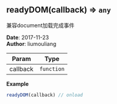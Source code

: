 ## readyDOM(callback) ⇒ <code>any</code>
<p>兼容document加载完成事件</p>

**Date**: 2017-11-23  
**Author**: liumouliang  

| Param | Type |
| --- | --- |
| callback | <code>function</code> | 

**Example**  
```javascript
readyDOM(callback) // onload
```
